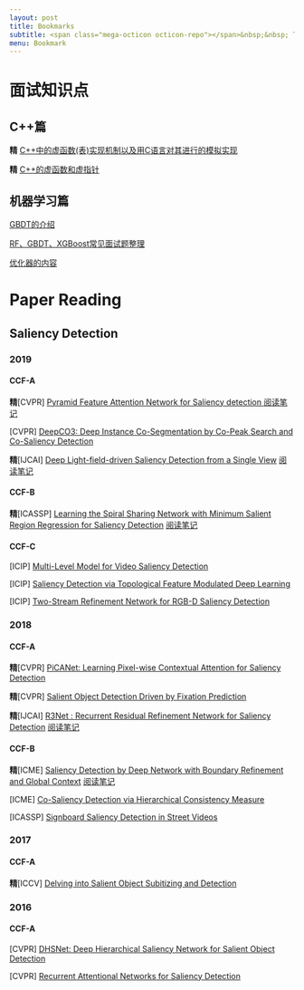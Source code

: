 ```yaml
---
layout: post
title: Bookmarks
subtitle: <span class="mega-octicon octicon-repo"></span>&nbsp;&nbsp; To mark useful libs - tools - books
menu: Bookmark
---
```

# 面试知识点

## C++篇

**精** [C++中的虚函数(表)实现机制以及用C语言对其进行的模拟实现](https://blog.twofei.com/496/)

**精** [C++的虚函数和虚指针](https://blog.csdn.net/liuboqiang2588/article/details/82260841)

## 机器学习篇

[GBDT的介绍](https://zhuanlan.zhihu.com/p/29765582)

[RF、GBDT、XGBoost常见面试题整理](https://zhuanlan.zhihu.com/p/34679467)

[优化器的内容](https://www.cnblogs.com/guoyaohua/p/8542554.html)

# Paper Reading

## Saliency Detection

### 2019

#### CCF-A

**精**[CVPR] [Pyramid Feature Attention Network for Saliency detection ](http://openaccess.thecvf.com/content_CVPR_2019/papers/Zhao_Pyramid_Feature_Attention_Network_for_Saliency_Detection_CVPR_2019_paper.pdf) [阅读笔记](https://thorraysjtu.github.io/paper/2020/01/31/PFAN-Paper.html)

[CVPR] [DeepCO3: Deep Instance Co-Segmentation by Co-Peak Search and Co-Saliency Detection](http://openaccess.thecvf.com/content_CVPR_2019/papers/Hsu_DeepCO3_Deep_Instance_Co-Segmentation_by_Co-Peak_Search_and_Co-Saliency_Detection_CVPR_2019_paper.pdf)

**精**[IJCAI] [Deep Light-field-driven Saliency Detection from a Single View](https://www.ijcai.org/Proceedings/2019/0127.pdf) [阅读笔记](https://thorraysjtu.github.io/paper/2020/01/30/4D-Paper.html)

#### CCF-B

**精**[ICASSP] [Learning the Spiral Sharing Network with Minimum Salient Region Regression for Saliency Detection](https://ieeexplore.ieee.org/stamp/stamp.jsp?tp=&arnumber=8682531) [阅读笔记](https://thorraysjtu.github.io/paper/2020/02/04/RMSR+SSN-Paper.html)

#### CCF-C

[ICIP] [Multi-Level Model for Video Saliency Detection](https://ieeexplore.ieee.org/stamp/stamp.jsp?tp=&arnumber=8803611)

[ICIP] [Saliency Detection via Topological Feature Modulated Deep Learning](https://ieeexplore.ieee.org/stamp/stamp.jsp?tp=&arnumber=8802611)

[ICIP] [Two-Stream Refinement Network for RGB-D Saliency Detection](https://ieeexplore.ieee.org/stamp/stamp.jsp?tp=&arnumber=8803653)

### 2018

#### CCF-A

**精**[CVPR] [PiCANet: Learning Pixel-wise Contextual Attention for Saliency Detection](http://openaccess.thecvf.com/content_cvpr_2018/papers/Liu_PiCANet_Learning_Pixel-Wise_CVPR_2018_paper.pdf)

**精**[CVPR] [Salient Object Detection Driven by Fixation Prediction](http://openaccess.thecvf.com/content_cvpr_2018/papers/Wang_Salient_Object_Detection_CVPR_2018_paper.pdf)

**精**[IJCAI] [R3Net : Recurrent Residual Refinement Network for Saliency Detection](https://www.ijcai.org/Proceedings/2018/95) [阅读笔记](https://thorraysjtu.github.io/paper/2020/01/29/R3Net-Paper.html)

#### CCF-B

**精**[ICME] [Saliency Detection by Deep Network with Boundary Refinement and Global Context](https://ieeexplore.ieee.org/stamp/stamp.jsp?tp=&arnumber=8486572) [阅读笔记](https://thorraysjtu.github.io/paper/2020/02/05/BEB-Paper.html)

[ICME] [Co-Saliency Detection via Hierarchical Consistency Measure](https://ieeexplore.ieee.org/stamp/stamp.jsp?tp=&arnumber=8486603)

[ICASSP] [Signboard Saliency Detection in Street Videos](https://ieeexplore.ieee.org/stamp/stamp.jsp?tp=&arnumber=8461773)

### 2017

#### CCF-A

**精**[ICCV] [Delving into Salient Object Subitizing and Detection](https://ieeexplore.ieee.org/stamp/stamp.jsp?tp=&arnumber=8237382)

### 2016

#### CCF-A

[CVPR] [DHSNet: Deep Hierarchical Saliency Network for Salient Object Detection](https://ieeexplore.ieee.org/stamp/stamp.jsp?tp=&arnumber=7780449)

[CVPR] [Recurrent Attentional Networks for Saliency Detection](https://ieeexplore.ieee.org/stamp/stamp.jsp?tp=&arnumber=7780768)
